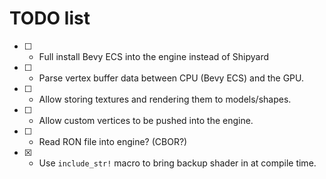 # TODO list

* [ ] - Full install Bevy ECS into the engine instead of Shipyard
* [ ] - Parse vertex buffer data between CPU (Bevy ECS) and the GPU.
* [ ] - Allow storing textures and rendering them to models/shapes.
* [ ] - Allow custom vertices to be pushed into the engine.
* [ ] - Read RON file into engine? (CBOR?)

* [x] - Use `include_str!` macro to bring backup shader in at compile time.

